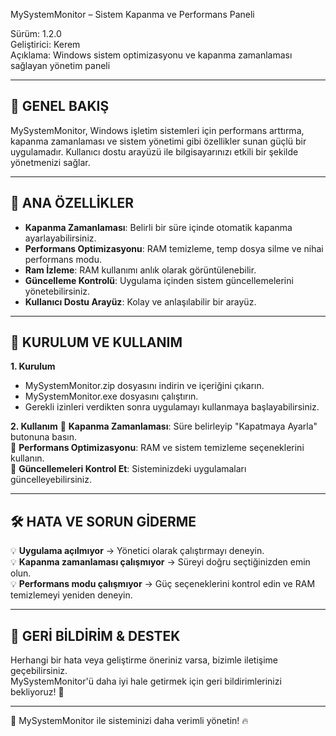 MySystemMonitor – Sistem Kapanma ve Performans Paneli

Sürüm: 1.2.0  
Geliştirici: Kerem  
Açıklama: Windows sistem optimizasyonu ve kapanma zamanlaması sağlayan yönetim paneli  

----------------------------------------------
📖 GENEL BAKIŞ
----------------------------------------------

MySystemMonitor, Windows işletim sistemleri için performans arttırma, kapanma zamanlaması ve sistem yönetimi gibi 
özellikler sunan güçlü bir uygulamadır. Kullanıcı dostu arayüzü ile bilgisayarınızı etkili bir şekilde yönetmenizi sağlar.

----------------------------------------------
🚀 ANA ÖZELLİKLER
----------------------------------------------

- **Kapanma Zamanlaması**: Belirli bir süre içinde otomatik kapanma ayarlayabilirsiniz.
- **Performans Optimizasyonu**: RAM temizleme, temp dosya silme ve nihai performans modu.
- **Ram İzleme**: RAM kullanımı anlık olarak görüntülenebilir.
- **Güncelleme Kontrolü**: Uygulama içinden sistem güncellemelerini yönetebilirsiniz.
- **Kullanıcı Dostu Arayüz**: Kolay ve anlaşılabilir bir arayüz.

----------------------------------------------
📌 KURULUM VE KULLANIM
----------------------------------------------

**1. Kurulum**
- MySystemMonitor.zip dosyasını indirin ve içeriğini çıkarın.
- MySystemMonitor.exe dosyasını çalıştırın.
- Gerekli izinleri verdikten sonra uygulamayı kullanmaya başlayabilirsiniz.

**2. Kullanım**
🔹 **Kapanma Zamanlaması**: Süre belirleyip "Kapatmaya Ayarla" butonuna basın.  
🔹 **Performans Optimizasyonu**: RAM ve sistem temizleme seçeneklerini kullanın.  
🔹 **Güncellemeleri Kontrol Et**: Sisteminizdeki uygulamaları güncelleyebilirsiniz.  

----------------------------------------------
🛠 HATA VE SORUN GİDERME
----------------------------------------------

💡 **Uygulama açılmıyor** → Yönetici olarak çalıştırmayı deneyin.  
💡 **Kapanma zamanlaması çalışmıyor** → Süreyi doğru seçtiğinizden emin olun.  
💡 **Performans modu çalışmıyor** → Güç seçeneklerini kontrol edin ve RAM temizlemeyi yeniden deneyin.  

----------------------------------------------
📢 GERİ BİLDİRİM & DESTEK
----------------------------------------------

Herhangi bir hata veya geliştirme öneriniz varsa, bizimle iletişime geçebilirsiniz.  
MySystemMonitor'ü daha iyi hale getirmek için geri bildirimlerinizi bekliyoruz! 🚀  

----------------------------------------------
🚀 MySystemMonitor ile sisteminizi daha verimli yönetin! 🔥  
